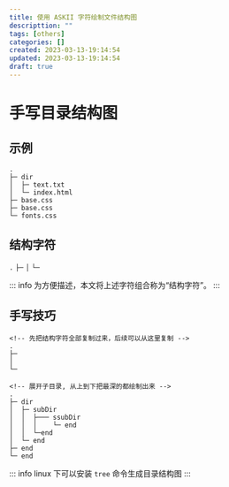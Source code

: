 ```yaml
---
title: 使用 ASKII 字符绘制文件结构图
descripttion: ""
tags: [others]
categories: []
created: 2023-03-13-19:14:54
updated: 2023-03-13-19:14:54
draft: true
---
```

# 手写目录结构图

## 示例
```
.
├─ dir
│  ├─ text.txt
│  └─ index.html
├─ base.css
├─ base.css
└─ fonts.css
```

## 结构字符

`.` `├─` `│` `└─`

::: info
为方便描述，本文将上述字符组合称为“结构字符”。
:::

## 手写技巧

```
<!-- 先把结构字符全部复制过来，后续可以从这里复制 -->
.
├─
│
└─
```
```
<!-- 展开子目录, 从上到下把最深的都绘制出来 -->
.
├─ dir
│  ├─ subDir
│  │  ├─── ssubDir
│  │  │    └─ end
│  │  └─end
│  └─ end
├─ end
└─ end
```

::: info
linux 下可以安装 `tree` 命令生成目录结构图
:::